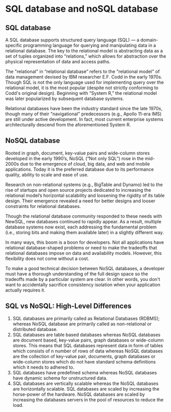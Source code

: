 # SQL database and noSQL database
##  SQL database
A SQL database supports structured query language (SQL) — a domain-specific programming language for querying and manipulating data in a relational database. The key to the relational model is abstracting data as a set of tuples organized into “relations,” which allows for abstraction over the physical representation of data and access paths.

The "relational" in “relational database” refers to the "relational model" of data management devised by IBM researcher E.F. Codd in the early 1970s. Though SQL is not the only language used for implementing query over the relational model, it is the most popular (despite not strictly conforming to Codd's original design). Beginning with “System R,” the relational model was later popularized by subsequent database systems.

Relational databases have been the industry standard since the late 1970s, though many of their "navigational" predecessors (e.g., Apollo 11-era IMS) are still under active development. In fact, most current enterprise systems architecturally descend from the aforementioned System R.
## NoSQL database
Rooted in graph, document, key-value pairs and wide-column stores developed in the early 1990’s, NoSQL (“Not only SQL”) rose in the mid-2000s due to the emergence of cloud, big data, and web and mobile applications. Today it is the preferred database due to its performance quality, ability to scale and ease of use.

Research on non-relational systems (e.g., BigTable and Dynamo) led to the rise of startups and open source projects dedicated to increasing the relational model’s horizontal scalability and loosening the rigidity of its table design. Their emergence revealed a need for better designs and looser constraints for relational databases.

Though the relational database community responded to these needs with NewSQL, new databases continued to rapidly appear. As a result, multiple database systems now exist, each addressing the fundamental problem (i.e., storing bits and making them available later) in a slightly different way.

In many ways, this boom is a boon for developers. Not all applications have relational database-shaped problems or need to make the tradeoffs that relational databases impose on data and availability models. However, this flexibility does not come without a cost.

To make a good technical decision between NoSQL databases, a developer must have a thorough understanding of the full design space so the tradeoffs made by a particular system are clear. In other words, you don't want to accidentally sacrifice consistency isolation when your application actually requires it.

## SQL vs NoSQL: High-Level Differences

1. SQL databases are primarily called as Relational Databases (RDBMS); whereas NoSQL database are primarily called as non-relational or distributed database.
2. SQL databases are table based databases whereas NoSQL databases are document based, key-value pairs, graph databases or wide-column stores. This means that SQL databases represent data in form of tables which consists of n number of rows of data whereas NoSQL databases are the collection of key-value pair, documents, graph databases or wide-column stores which do not have standard schema definitions which it needs to adhered to.
3. SQL databases have predefined schema whereas NoSQL databases have dynamic schema for unstructured data.
4. SQL databases are vertically scalable whereas the NoSQL databases are horizontally scalable. SQL databases are scaled by increasing the horse-power of the hardware. NoSQL databases are scaled by increasing the databases servers in the pool of resources to reduce the load.
